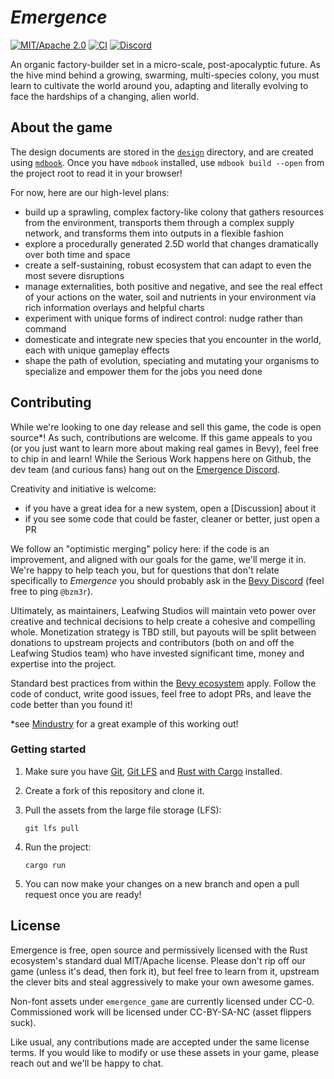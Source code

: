 # _Emergence_

[![MIT/Apache 2.0](https://img.shields.io/badge/license-MIT%2FApache-blue.svg)](https://github.com/leafwing-studios/emergence#license)
[![CI](https://github.com/bevyengine/bevy/workflows/CI/badge.svg)](https://github.com/leafwing-studios/emergence/actions)
[![Discord](https://img.shields.io/discord/1027393534627692645?label=Discord&logo=Discord&style=plastic)](https://discord.gg/GyTG5KT352)

An organic factory-builder set in a micro-scale, post-apocalyptic future.
As the hive mind behind a growing, swarming, multi-species colony, you must learn to cultivate the world around you, adapting and literally evolving to face the hardships of a changing, alien world.

## About the game

The design documents are stored in the [`design`](./design) directory, and are created using [`mdbook`](https://rust-lang.github.io/mdBook/index.html).
Once you have `mdbook` installed, use `mdbook build --open` from the project root to read it in your browser!

For now, here are our high-level plans:

- build up a sprawling, complex factory-like colony that gathers resources from the environment, transports them through a complex supply network, and transforms them into outputs in a flexible fashion
- explore a procedurally generated 2.5D world that changes dramatically over both time and space
- create a self-sustaining, robust ecosystem that can adapt to even the most severe disruptions
- manage externalities, both positive and negative, and see the real effect of your actions on the water, soil and nutrients in your environment via rich information overlays and helpful charts
- experiment with unique forms of indirect control: nudge rather than command
- domesticate and integrate new species that you encounter in the world, each with unique gameplay effects
- shape the path of evolution, speciating and mutating your organisms to specialize and empower them for the jobs you need done

## Contributing

While we're looking to one day release and sell this game, the code is open source\*! As such, contributions are welcome.
If this game appeals to you (or you just want to learn more about making real games in Bevy), feel free to chip in and learn!
While the Serious Work happens here on Github, the dev team (and curious fans) hang out on the [Emergence Discord](https://discord.gg/GyTG5KT352).

Creativity and initiative is welcome:

- if you have a great idea for a new system, open a [Discussion] about it
- if you see some code that could be faster, cleaner or better, just open a PR

We follow an "optimistic merging" policy here: if the code is an improvement, and aligned with our goals for the game, we'll merge it in.
We're happy to help teach you, but for questions that don't relate specifically to _Emergence_ you should probably ask in the [Bevy Discord](https://discord.com/invite/bevy) (feel free to ping `@bzm3r`).

Ultimately, as maintainers, Leafwing Studios will maintain veto power over creative and technical decisions to help create a cohesive and compelling whole.
Monetization strategy is TBD still, but payouts will be split between donations to upstream projects and contributors (both on and off the Leafwing Studios team) who have invested significant time, money and expertise into the project.

Standard best practices from within the [Bevy ecosystem](https://github.com/bevyengine/bevy/blob/main/CONTRIBUTING.md) apply. Follow the code of conduct, write good issues, feel free to adopt PRs, and leave the code better than you found it!

\*see [Mindustry](https://mindustrygame.github.io/) for a great example of this working out!

### Getting started

1. Make sure you have [Git](https://git-scm.com/), [Git LFS](https://git-lfs.github.com/) and [Rust with Cargo](https://www.rust-lang.org/tools/install) installed.

2. Create a fork of this repository and clone it.

3. Pull the assets from the large file storage (LFS):

   ```cli
   git lfs pull
   ```

4. Run the project:

   ```cli
   cargo run
   ```

5. You can now make your changes on a new branch and open a pull request once you are ready!

## License

Emergence is free, open source and permissively licensed with the Rust ecosystem's standard dual MIT/Apache license.
Please don't rip off our game (unless it's dead, then fork it), but feel free to learn from it, upstream the clever bits and steal aggressively to make your own awesome games.

Non-font assets under `emergence_game` are currently licensed under CC-0. Commissioned work will be licensed under CC-BY-SA-NC (asset flippers suck).

Like usual, any contributions made are accepted under the same license terms. If you would like to modify or use these assets in your game, please reach out and we'll be happy to chat.
